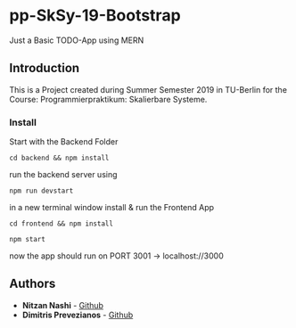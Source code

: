 # pp-SkSy-19-Bootstrap

Just a Basic TODO-App using MERN


## Introduction

This is a Project created during Summer Semester 2019 in TU-Berlin for the Course: Programmierpraktikum: Skalierbare Systeme.


### Install

Start with the Backend Folder
```
cd backend && npm install
```

run the backend server using
```
npm run devstart
```

in a new terminal window install & run the Frontend App
```
cd frontend && npm install
```
```
npm start
```

now the app should run on PORT 3001 -> localhost://3000


## Authors

* **Nitzan Nashi** - [Github](https://github.com/nitzanashi)
* **Dimitris Prevezianos** - [Github](https://github.com/d151)


